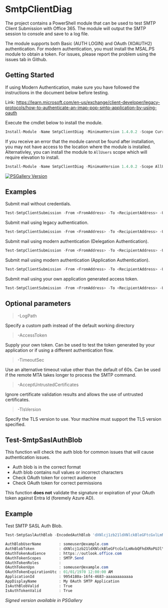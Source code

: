 # SmtpClientDiag

The project contains a PowerShell module that can be used to test SMTP Client Submission with Office 365. The module will output the SMTP session to console and save to a log file.

The module supports both Basic (AUTH LOGIN) and OAuth (XOAUTH2) authentication. For modern authentication, you must install the MSAL.PS module to obtain a token. For issues, please report the problem using the issues tab in Github.

## Getting Started

If using Modern Authentication, make sure you have followed the instructions in the document below before testing.

Link: https://learn.microsoft.com/en-us/exchange/client-developer/legacy-protocols/how-to-authenticate-an-imap-pop-smtp-application-by-using-oauth

Execute the cmdlet below to install the module.

```PowerShell
Install-Module -Name SmtpClientDiag -MinimumVersion 1.4.0.2 -Scope CurrentUser
```

If you receive an error that the module cannot be found after installation, you may not have access to the location where the module is installed. Alternativley, you can install the module to `AllUsers` scope which will require elevation to install.

```PowerShell
Install-Module -Name SmtpClientDiag -MinimumVersion 1.4.0.2 -Scope AllUsers
```

[![PSGallery Version](https://img.shields.io/powershellgallery/v/SmtpClientDiag.svg?style=flat&logo=powershell&label=PSGallery%20Version)](https://www.powershellgallery.com/packages/SmtpClientDiag)

## Examples

Submit mail without credentials.

```PowerShell
Test-SmtpClientSubmission -From <FromAddress> -To <RecipientAddress> -UseSsl -SmtpServer smtp.contoso.com -Port 25 -Force
```

Submit mail using legacy authentication.

```PowerShell
Test-SmtpClientSubmission -From <FromAddress> -To <RecipientAddress> -UseSsl -SmtpServer smtp.contoso.com -Port 587 -Credential <PSCredential>
```

Submit mail using modern authentication (Delegation Authentication).

```PowerShell
Test-SmtpClientSubmission -From <FromAddress> -To <RecipientAddress> -UseSsl -SmtpServer smtp.contoso.com -Port 587 -UserName <MailboxSmtp> -ClientId 9954180a-16f4-4683-aaaaaaaaaaaa -TenantId 1da8c747-60dd-4404-8418-aaaaaaaaaaaa
```

Submit mail using modern authentication (Application Authentication).

```PowerShell
Test-SmtpClientSubmission -From <FromAddress> -To <RecipientAddress> -UseSsl -SmtpServer smtp.contoso.com -Port 587 -UserName <MailboxSmtp> -ClientId 9954180a-16f4-4683-aaaaaaaaaaaa -TenantId 1da8c747-60dd-4404-8418-aaaaaaaaaaaa -ClientSecret <SecureString>
```

Submit mail using your own application generated access token.

```PowerShell
Test-SmtpClientSubmission -From <FromAddress> -To <RecipientAddress> -UseSsl -SmtpServer smtp.contoso.com -Port 587 -UserName <MailboxSmtp> -AccessToken <YourAccessToken>
```

## Optional parameters

> -LogPath

Specify a custom path instead of the default working directory

> -AccessToken

Supply your own token. Can be used to test the token generated by your application or if using a different authentication flow. 

> -TimeoutSec

Use an alternative timeout value other than the default of 60s. Can be used if the remote MTA takes longer to process the SMTP command.

> -AcceptUntrustedCertificates

Ignore certificate validation results and allows the use of untrusted certificates.

> -TlsVersion

Specify the TLS version to use. Your machine must support the TLS version specified.

## Test-SmtpSaslAuthBlob

This function will check the auth blob for common issues that will cause authentication issues.

* Auth blob is in the correct format
* Auth blob contains null values or incorrect characters
* Check OAuth token for correct audience
* Check OAuth token for correct permissions

This function __does not__ validate the signature or expiration of your OAuth token against Entra Id (foremely Azure AD).

## Example

Test SMTP SASL Auth Blob.

```PowerShell
Test-SmtpSaslAuthBlob -EncodedAuthBlob 'dXNlcj1zb21ldXNlckBleGFtcGxlLmNvbQFhdXRoPUJlYXJlciB5YTI5LnZGOWRmdDRxbVRjMk52YjNSbGNrQmhkSFJoZG1semRHRXVZMjl0Q2cBAQ==' -Verbose

AuthBlobUserName        : someuser@example.com
AuthBlobToken           : dXNlcj1zb21ldXNlckBleGFtcGxlLmNvbQFhdXRoPUJlYXJlciB5YTI5LnZGOWRmdDRxbVRjMk52YjNSbGNrQmhkSFJoZG1semRHRXVZMjl0Q2cBAQ==
OAuthTokenAudience      : https://outlook.office.com
OAuthTokenScopes        : SMTP.Send
OAuthTokenRoles         :
OAuthTokenUpn           : someuser@example.com
OAuthTokenExpirationUtc : 01/01/1970 12:00:00 AM
ApplicationId           : 9954180a-16f4-4683-aaaaaaaaaaaa
AppDisplayName          : My OAuth SMTP Application
IsAuthBlobValid         : True
IsAuthTokenValid        : True
```

_Signed version available in PSGallery_